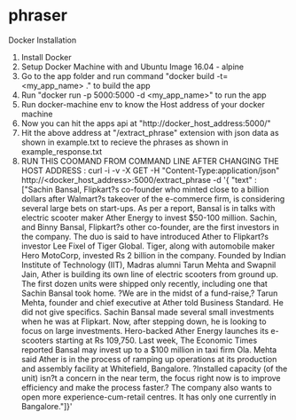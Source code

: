 # phraser

Docker Installation 
1. Install Docker 
2. Setup Docker Machine with and Ubuntu Image 16.04 - alpine
3. Go to the app folder and run command "docker build -t=<my_app_name> ." to build the app
4. Run "docker run -p 5000:5000 -d <my_app_name>" to run the app
5. Run docker-machine env to know the Host address of your docker machine
6. Now you can hit the apps api at "http://docker_host_address:5000/"
7. Hit the above address at "/extract_phrase" extension with json data as shown in example.txt to recieve the phrases as shown in example_response.txt
8. RUN THIS COOMAND FROM COMMAND LINE AFTER CHANGING THE HOST ADDRESS :
	curl -i -v -X GET -H "Content-Type:application/json" http://<docker_host_address>:5000/extract_phrase -d '{ "text" : ["Sachin Bansal, Flipkart?s co-founder who minted close to a billion dollars after Walmart?s takeover of the e-commerce firm, is considering several large bets on start-ups. As per a report, Bansal is in talks with electric scooter maker Ather Energy to invest $50-100 million. Sachin, and Binny Bansal, Flipkart?s other co-founder, are the first investors in the company. The duo is said to have introduced Ather to Flipkart?s investor Lee Fixel of Tiger Global. Tiger, along with automobile maker Hero MotoCorp, invested Rs 2 billion in the company. Founded by Indian Institute of Technology (IIT), Madras alumni Tarun Mehta and Swapnil Jain, Ather is building its own line of electric scooters from ground up. The first dozen units were shipped only recently, including one that Sachin Bansal took home. ?We are in the midst of a fund-raise,? Tarun Mehta, founder and chief executive at Ather told Business Standard. He did not give specifics. Sachin Bansal made several small investments when he was at Flipkart. Now, after stepping down, he is looking to focus on large investments. Hero-backed Ather Energy launches its e-scooters starting at Rs 109,750. Last week, The Economic Times reported Bansal may invest up to a $100 million in taxi firm Ola. Mehta said Ather is in the process of ramping up operations at its production and assembly facility at Whitefield, Bangalore. ?Installed capacity (of the unit) isn?t a concern in the near term, the focus right now is to improve efficiency and make the process faster.? The company also wants to open more experience-cum-retail centres. It has only one currently in Bangalore."]}'